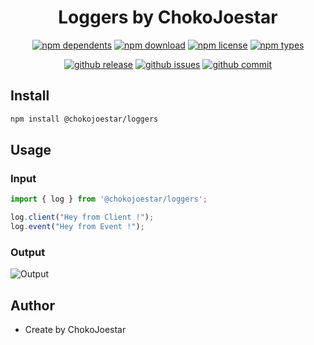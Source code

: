 <h1 align="center">Loggers by ChokoJoestar</h1>

<div align="center">

[![npm dependents](https://badgen.net/npm/v/@chokojoestar/loggers)](https://www.npmjs.com/package/@chokojoestar/loggers) [![npm download](https://badgen.net/npm/dt/@chokojoestar/loggers)](https://www.npmjs.com/package/@chokojoestar/loggers) [![npm license](https://badgen.net/npm/license/@chokojoestar/loggers)](https://www.npmjs.com/package/@chokojoestar/loggers) [![npm types](https://badgen.net/npm/types/@chokojoestar/loggers)](https://www.npmjs.com/package/@chokojoestar/loggers)

[![github release](https://badgen.net/github/release/chokojoestar/loggers)](https://github.com/chokojoestar/loggers/releases) [![github issues](https://badgen.net/github/issues/chokojoestar/loggers)](https://github.com/chokojoestar/loggers/issues) [![github commit](https://badgen.net/github/commits/chokojoestar/loggers)](https://github.com/ChokoJoestar/Loggers/commits)


</div>

## Install

```sh
npm install @chokojoestar/loggers
```

## Usage

### Input
```js
import { log } from '@chokojoestar/loggers';

log.client("Hey from Client !");
log.event("Hey from Event !");
```
### Output

![Output](https://media.discordapp.net/attachments/942863485690322984/1101935728109305988/image.png)

## Author
 
- Create by ChokoJoestar